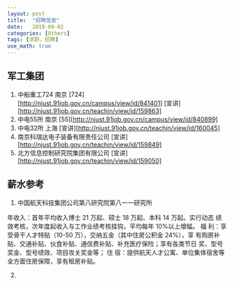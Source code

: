 ```yaml
---
layout: post
title:  "招聘信息"
date:   2018-09-02
categories: [Others]
tags: [求职，招聘]
use_math: true
---
```

## 军工集团
1. 中船重工724 南京 [724][http://njust.91job.gov.cn/campus/view/id/841401]
    [宣讲][http://njust.91job.gov.cn/teachin/view/id/159863]
2. 中电55所 南京 [55][http://njust.91job.gov.cn/campus/view/id/840899]
3. 中电32所 上海 [宣讲][http://njust.91job.gov.cn/teachin/view/id/160045]
4. 南京科瑞达电子装备有限责任公司 [宣讲][http://njust.91job.gov.cn/teachin/view/id/159849]
5. 北方信息控制研究院集团有限公司
   [宣讲][http://njust.91job.gov.cn/teachin/view/id/159050]



## 薪水参考

1. 中国航天科技集团公司第八研究院第八一一研究所

年收入：首年平均收入博士 21 万起、硕士 18 万起、本科 14 万起。实行动态
绩效考核，次年度起收入与工作业绩考核挂钩，平均每年 10%以上增幅。
福 利：享受骨干人才特贴（10-50 万），交纳五金（其中住房公积金 24%），享
有购房补贴、交通补贴、伙食补贴、通信费补贴、补充医疗保险；享有各类节日
奖、型号奖金、型号绩效、项目攻关奖金等；
住 宿：提供航天人才公寓、单位集体宿舍等全方面住房保障，享有租房补贴。

2. 
